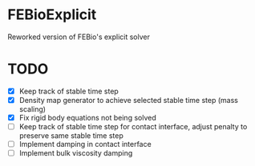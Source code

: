 # FEBioExplicit
Reworked version of FEBio's explicit solver

# TODO
* [x] Keep track of stable time step
* [x] Density map generator to achieve selected stable time step (mass scaling)
* [x] Fix rigid body equations not being solved
* [ ] Keep track of stable time step for contact interface, adjust penalty to preserve same stable time step
* [ ] Implement damping in contact interface
* [ ] Implement bulk viscosity damping 
